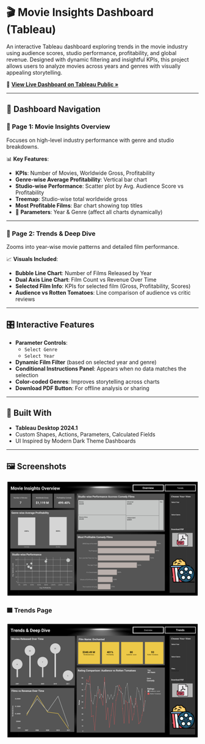 # 🎬 Movie Insights Dashboard (Tableau)

An interactive Tableau dashboard exploring trends in the movie industry using audience scores, studio performance, profitability, and global revenue. Designed with dynamic filtering and insightful KPIs, this project allows users to analyze movies across years and genres with visually appealing storytelling.

🔗 **[View Live Dashboard on Tableau Public »](https://public.tableau.com/shared/FHDBCHP93?:display_count=n&:origin=viz_share_link)**

---

## 🧭 Dashboard Navigation

### 🔹 Page 1: Movie Insights Overview
Focuses on high-level industry performance with genre and studio breakdowns.

📊 **Key Features**:
- **KPIs**: Number of Movies, Worldwide Gross, Profitability
- **Genre-wise Average Profitability**: Vertical bar chart
- **Studio-wise Performance**: Scatter plot by Avg. Audience Score vs Profitability
- **Treemap**: Studio-wise total worldwide gross
- **Most Profitable Films**: Bar chart showing top titles
- 🎯 **Parameters**: Year & Genre (affect all charts dynamically)

---

### 🔹 Page 2: Trends & Deep Dive
Zooms into year-wise movie patterns and detailed film performance.

📈 **Visuals Included**:
- **Bubble Line Chart**: Number of Films Released by Year
- **Dual Axis Line Chart**: Film Count vs Revenue Over Time
- **Selected Film Info**: KPIs for selected film (Gross, Profitability, Scores)
- **Audience vs Rotten Tomatoes**: Line comparison of audience vs critic reviews

---

## 🎛️ Interactive Features

- **Parameter Controls**:
  - `Select Genre`
  - `Select Year`
- **Dynamic Film Filter** (based on selected year and genre)
- **Conditional Instructions Panel**: Appears when no data matches the selection
- **Color-coded Genres**: Improves storytelling across charts
- **Download PDF Button**: For offline analysis or sharing

---

## 🧰 Built With

- **Tableau Desktop 2024.1**
- Custom Shapes, Actions, Parameters, Calculated Fields
- UI Inspired by Modern Dark Theme Dashboards

---

## 🖼️ Screenshots

![Overview](Overview%20(1).png)

### 🟧 Trends Page  
![Trends](Trends.png)

